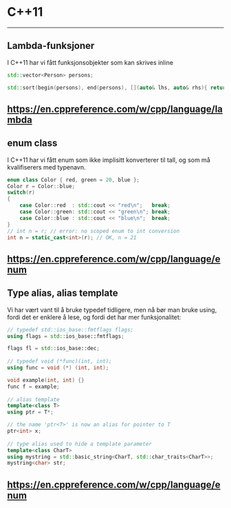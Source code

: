 # C++11
---

## Lambda-funksjoner

I C++11 har vi fått funksjonsobjekter som kan skrives inline

```cpp
std::vector<Person> persons;

std::sort(begin(persons), end(persons), [](auto& lhs, auto& rhs){ return lhs.name < rhs.name });
```

https://en.cppreference.com/w/cpp/language/lambda
---

## enum class

I C++11 har vi fått enum som ikke implisitt konverterer til tall, og som må kvalifiserers med typenavn.

```cpp
enum class Color { red, green = 20, blue };
Color r = Color::blue;
switch(r)
{
    case Color::red  : std::cout << "red\n";   break;
    case Color::green: std::cout << "green\n"; break;
    case Color::blue : std::cout << "blue\n";  break;
}
// int n = r; // error: no scoped enum to int conversion
int n = static_cast<int>(r); // OK, n = 21
```

https://en.cppreference.com/w/cpp/language/enum
---

## Type alias, alias template

Vi har vært vant til å bruke typedef tidligere, men nå bør man bruke using, fordi det er enklere å lese, og fordi det har mer funksjonalitet:

```cpp
// typedef std::ios_base::fmtflags flags;
using flags = std::ios_base::fmtflags;

flags fl = std::ios_base::dec;
 
// typedef void (*func)(int, int);
using func = void (*) (int, int);

void example(int, int) {}
func f = example;
 
// alias template
template<class T>
using ptr = T*;

// the name 'ptr<T>' is now an alias for pointer to T
ptr<int> x;
 
// type alias used to hide a template parameter 
template<class CharT>
using mystring = std::basic_string<CharT, std::char_traits<CharT>>;
mystring<char> str;
```

https://en.cppreference.com/w/cpp/language/enum
---
